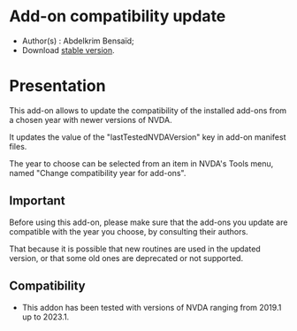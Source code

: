 # Add-on compatibility update

* Author(s) : Abdelkrim Bensaïd;
* Download [stable version][1].


# Presentation #

This add-on allows to update the compatibility of the installed add-ons from a chosen year with newer versions of NVDA.

It updates the value of the "lastTestedNVDAVersion" key in add-on manifest files.

The year to choose can be selected from an item in NVDA's Tools menu, named "Change compatibility year for add-ons".

## Important ##

Before using this add-on, please make sure that the add-ons you update are compatible with the year you choose, by consulting their authors.

That because it is possible that new routines are used in the updated version, or that some old ones are deprecated or not supported.

## Compatibility ##

* This addon has been tested with versions of NVDA ranging from 2019.1 up to 2023.1.


[1]: https://github.com/abdel792/addonCompatibilityUpdate/releases/download/v22.12/addonCompatibilityUpdate-22.12.nvda-addon